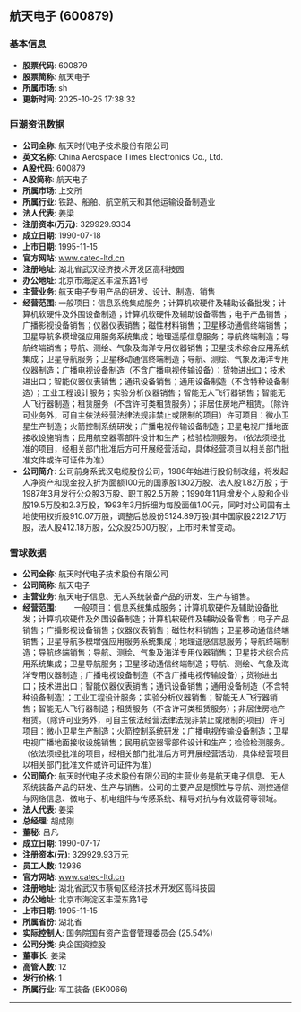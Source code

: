 ## 航天电子 (600879)

### 基本信息

- **股票代码**: 600879
- **股票简称**: 航天电子
- **所属市场**: sh
- **更新时间**: 2025-10-25 17:38:32

### 巨潮资讯数据

- **公司全称**: 航天时代电子技术股份有限公司
- **英文名称**: China Aerospace Times Electronics Co., Ltd.
- **A股代码**: 600879
- **A股简称**: 航天电子
- **所属市场**: 上交所
- **所属行业**: 铁路、船舶、航空航天和其他运输设备制造业
- **法人代表**: 姜梁
- **注册资本(万元)**: 329929.9334
- **成立日期**: 1990-07-18
- **上市日期**: 1995-11-15
- **官方网站**: www.catec-ltd.cn
- **注册地址**: 湖北省武汉经济技术开发区高科技园
- **办公地址**: 北京市海淀区丰滢东路1号
- **主营业务**: 航天电子专用产品的研发、设计、制造、销售
- **经营范围**: 一般项目：信息系统集成服务；计算机软硬件及辅助设备批发；计算机软硬件及外围设备制造；计算机软硬件及辅助设备零售；电子产品销售；广播影视设备销售；仪器仪表销售；磁性材料销售；卫星移动通信终端销售；卫星导航多模增强应用服务系统集成；地理遥感信息服务；导航终端制造；导航终端销售；导航、测绘、气象及海洋专用仪器销售；卫星技术综合应用系统集成；卫星导航服务；卫星移动通信终端制造；导航、测绘、气象及海洋专用仪器制造；广播电视设备制造（不含广播电视传输设备）；货物进出口；技术进出口；智能仪器仪表销售；通讯设备销售；通用设备制造（不含特种设备制造）；工业工程设计服务；实验分析仪器销售；智能无人飞行器销售；智能无人飞行器制造；租赁服务（不含许可类租赁服务）；非居住房地产租赁。（除许可业务外，可自主依法经营法律法规非禁止或限制的项目）许可项目：微小卫星生产制造；火箭控制系统研发；广播电视传输设备制造；卫星电视广播地面接收设施销售；民用航空器零部件设计和生产；检验检测服务。（依法须经批准的项目，经相关部门批准后方可开展经营活动，具体经营项目以相关部门批准文件或许可证件为准）
- **公司简介**: 公司前身系武汉电缆股份公司，1986年始进行股份制改组，将发起人净资产和现金投入折为面额100元的国家股1302万股、法人股1.82万股；于1987年3月发行公众股3万股、职工股2.5万股；1990年11月增发个人股和企业股19.5万股和2.3万股，1993年3月拆细为每股面值1.00元，同时对公司国有土地使用权折股910.07万股，调整后总股份5124.89万股(其中国家股2212.71万股，法人股412.18万股，公众股2500万股)，上市时未曾变动。

### 雪球数据

- **公司全称**: 航天时代电子技术股份有限公司
- **公司简称**: 航天电子
- **主营业务**: 航天电子信息、无人系统装备产品的研发、生产与销售。
- **经营范围**: 　　一般项目：信息系统集成服务；计算机软硬件及辅助设备批发；计算机软硬件及外围设备制造；计算机软硬件及辅助设备零售；电子产品销售；广播影视设备销售；仪器仪表销售；磁性材料销售；卫星移动通信终端销售；卫星导航多模增强应用服务系统集成；地理遥感信息服务；导航终端制造；导航终端销售；导航、测绘、气象及海洋专用仪器销售；卫星技术综合应用系统集成；卫星导航服务；卫星移动通信终端制造；导航、测绘、气象及海洋专用仪器制造；广播电视设备制造（不含广播电视传输设备）；货物进出口；技术进出口；智能仪器仪表销售；通讯设备销售；通用设备制造（不含特种设备制造）；工业工程设计服务；实验分析仪器销售；智能无人飞行器销售；智能无人飞行器制造；租赁服务（不含许可类租赁服务）；非居住房地产租赁。（除许可业务外，可自主依法经营法律法规非禁止或限制的项目）许可项目：微小卫星生产制造；火箭控制系统研发；广播电视传输设备制造；卫星电视广播地面接收设施销售；民用航空器零部件设计和生产；检验检测服务。（依法须经批准的项目，经相关部门批准后方可开展经营活动，具体经营项目以相关部门批准文件或许可证件为准）
- **公司简介**: 航天时代电子技术股份有限公司的主营业务是航天电子信息、无人系统装备产品的研发、生产与销售。公司的主要产品是惯性与导航、测控通信与网络信息、微电子、机电组件与传感系统、精导对抗与有效载荷等领域。
- **法人代表**: 姜梁
- **总经理**: 胡成刚
- **董秘**: 吕凡
- **成立日期**: 1990-07-17
- **注册资本(元)**: 329929.93万元
- **员工人数**: 12936
- **官方网站**: www.catec-ltd.cn
- **注册地址**: 湖北省武汉市蔡甸区经济技术开发区高科技园
- **办公地址**: 北京市海淀区丰滢东路1号
- **上市日期**: 1995-11-15
- **所属省份**: 湖北省
- **实际控制人**: 国务院国有资产监督管理委员会 (25.54%)
- **公司分类**: 央企国资控股
- **董事长**: 姜梁
- **高管人数**: 12
- **发行价格**: 1
- **所属行业**: 军工装备 (BK0066)

---